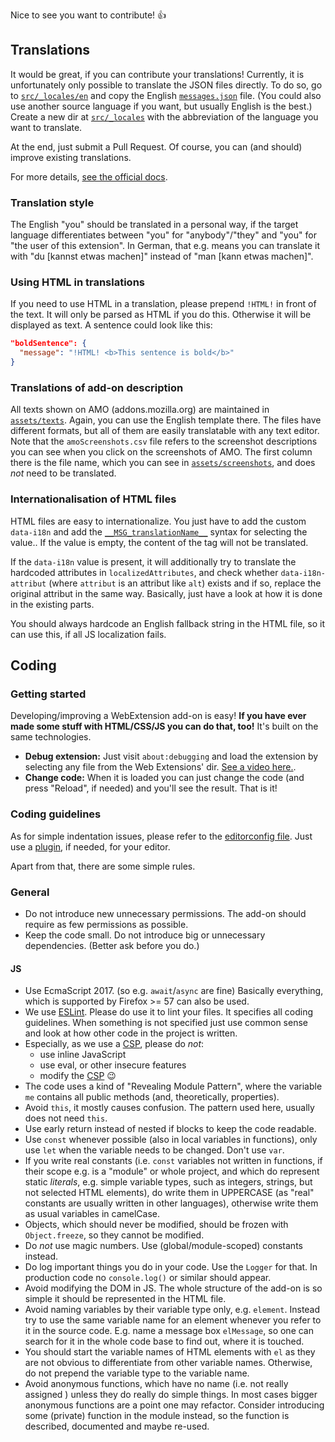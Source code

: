 Nice to see you want to contribute! :+1:

## Translations

It would be great, if you can contribute your translations! Currently, it is unfortunately only possible to translate the JSON files directly.
To do so, go to [`src/_locales/en`](src/_locales/en) and copy the English [`messages.json`](src/_locales/en/messages.json) file. (You could also use another source language if you want, but usually English is the best.) Create a new dir at [`src/_locales`](src/_locales) with the abbreviation of the language you want to translate.

At the end, just submit a Pull Request.
Of course, you can (and should) improve existing translations.

For more details, [see the official docs](https://developer.mozilla.org/Add-ons/WebExtensions/Internationalization#Providing_localized_strings_in__locales).

### Translation style

The English "you" should be translated in a personal way, if the target language differentiates between "you" for "anybody"/"they" and "you" for "the user of this extension". In German, that e.g. means you can translate it with "du [kannst etwas machen]" instead of "man [kann etwas machen]".

### Using HTML in translations

If you need to use HTML in a translation, please prepend `!HTML!` in front of the text. It will only be parsed as HTML if you do this. Otherwise it will be displayed as text. A sentence could look like this:
```json
"boldSentence": {
  "message": "!HTML! <b>This sentence is bold</b>"
}
```

### Translations of add-on description

All texts shown on AMO (addons.mozilla.org) are maintained in [`assets/texts`](assets/texts). Again, you can use the English template there.
The files have different formats, but all of them are easily translatable with any text editor.
Note that the `amoScreenshots.csv` file refers to the screenshot descriptions you can see when you click on the screenshots of AMO. The first column there is the file name, which you can see in [`assets/screenshots`](assets/screenshots), and does _not_ need to be translated.

### Internationalisation of HTML files

HTML files are easy to internationalize.
You just have to add the custom `data-i18n` and add the [`__MSG_translationName__`](https://developer.mozilla.org/en-US/Add-ons/WebExtensions/Internationalization#Predefined_messages) syntax for selecting the value.. If the value is empty, the content of the tag will not be translated.

If the `data-i18n` value is present, it will additionally try to translate the hardcoded attributes in `localizedAttributes`, and check whether `data-i18n-attribut` (where `attribut` is an attribut like `alt`) exists and if so, replace the original attribut in the same way. Basically, just have a look at how it is done in the existing parts.

You should always hardcode an English fallback string in the HTML file, so it can use this, if all JS localization fails.

## Coding

### Getting started

Developing/improving a WebExtension add-on is easy! **If you have ever made some stuff with HTML/CSS/JS you can do that, too!** It's built on the same technologies.

* **Debug extension:** Just visit `about:debugging` and load the extension by selecting any file from the Web Extensions' dir. [See a video here.](https://developer.mozilla.org/en-US/Add-ons/WebExtensions/Your_first_WebExtension#Installing).
* **Change code:** When it is loaded you can just change the code (and press "Reload", if needed) and you'll see the result. That is it!

### Coding guidelines

As for simple indentation issues, please refer to the [editorconfig file](.editorconfig). Just use a [plugin](http://editorconfig.org/#download), if needed, for your editor.

Apart from that, there are some simple rules.

### General
* Do not introduce new unnecessary permissions. The add-on should require as few permissions as possible.
* Keep the code small. Do not introduce big or unnecessary dependencies. (Better ask before you do.)

#### JS
* Use EcmaScript 2017. (so e.g. `await`/`async` are fine) Basically everything, which is supported by Firefox >= 57 can also be used.
* We use [ESLint](https://eslint.org/). Please do use it to lint your files. It specifies all coding guidelines.
  When something is not specified just use common sense and look at how other code in the project is written.
* Especially, as we use a [CSP](src/manifest.json), please do *not*:
   * use inline JavaScript
   * use eval, or other insecure features
   * modify the [CSP](src/manifest.json#L33) :wink:
* The code uses a kind of "Revealing Module Pattern", where the variable `me` contains all public methods (and, theoretically, properties).
* Avoid `this`, it mostly causes confusion. The pattern used here, usually does not need `this`.
* Use early return instead of nested if blocks to keep the code readable.
* Use `const` whenever possible (also in local variables in functions), only use `let` when the variable needs to be changed. Don't use `var`.
* If you write real constants (i.e. `const` variables not written in functions, if their scope e.g. is a "module" or whole project, and which do represent static _literals_, e.g. simple variable types, such as integers, strings, but not selected HTML elements), do write them in UPPERCASE (as "real" constants are usually written in other languages), otherwise write them as usual variables in camelCase.
* Objects, which should never be modified, should be frozen with `Object.freeze`, so they cannot be modified.
* Do _not_ use magic numbers. Use (global/module-scoped) constants instead.
* Do log important things you do in your code. Use the `Logger` for that. In production code no `console.log()` or similar should appear.
* Avoid modifying the DOM in JS. The whole structure of the add-on is so simple it should be represented in the HTML file.
* Avoid naming variables by their variable type only, e.g. `element`. Instead try to use the same variable name for an element whenever you refer to it in the source code. E.g. name a message box `elMessage`, so one can search for it in the whole code base to find out, where it is touched.
* You should start the variable names of HTML elements with `el` as they are not obvious to differentiate from other variable names. Otherwise, do not prepend the variable type to the variable name.
* Avoid anonymous functions, which have no name (i.e. not really assigned ) unless they do really do simple things. In most cases bigger anonymous functions are a point one may refactor. Consider introducing some (private) function in the module instead, so the function is described, documented and maybe re-used.

